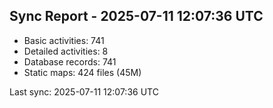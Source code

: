 ## Sync Report - 2025-07-11 12:07:36 UTC

- Basic activities: 741
- Detailed activities: 8
- Database records: 741
- Static maps: 424 files (45M)

Last sync: 2025-07-11 12:07:36 UTC
